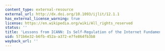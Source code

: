```yaml
---
content_type: external-resource
external_url: http://dx.doi.org/10.1093/ijlit/12.1.1
has_external_license_warning: true
license: https://en.wikipedia.org/wiki/All_rights_reserved
status: ''
title: 'Lessons from ICANN: Is Self-Regulation of the Internet Fundamentally Flawed?'
uid: 571b6e32-b6fb-452a-a372-e7fe864fb3b8
wayback_url: ''
---
```

